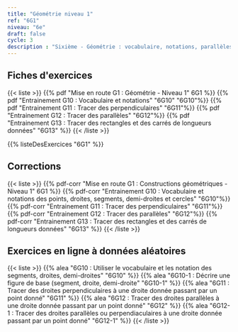 ```yaml
---
title: "Géométrie niveau 1"
ref: "6G1"
niveau: "6e"
draft: false
cycle: 3
description : "Sixième - Géométrie : vocabulaire, notations, parallèles, perpendiculaires"
---
```


<h2 class="ui horizontal divider header"> Fiches d'exercices</h2>


{{< liste >}}
	{{% pdf "Mise en route G1 : Géométrie - Niveau 1" 6G1 %}}
	{{% pdf "Entrainement G10 : Vocabulaire et notations" "6G10" "6G10"%}}
	{{% pdf "Entrainement G11 : Tracer des perpendiculaires" "6G11"%}}
	{{% pdf "Entrainement G12 : Tracer des parallèles" "6G12"%}}
	{{% pdf "Entrainement G13 : Tracer des rectangles et des carrés de longueurs données" "6G13" %}}
{{< /liste >}}

{{% listeDesExercices "6G1" %}}


<h2 class="ui horizontal divider header"> Corrections</h2>


{{< liste >}}
	{{% pdf-corr "Mise en route G1 : Constructions géométriques - Niveau 1" 6G1 %}}
	{{% pdf-corr "Entrainement G10 : Vocabulaire et notations des points, droites, segments, demi-droites et cercles" "6G10"%}}
	{{% pdf-corr "Entrainement G11 : Tracer des perpendiculaires" "6G11"%}}
	{{% pdf-corr "Entrainement G12 : Tracer des parallèles" "6G12"%}}
	{{% pdf-corr "Entrainement G13 : Tracer des rectangles et des carrés de longueurs données" "6G13" %}}
{{< /liste >}}

<div class="ui hidden divider"></div>
<div class="ui hidden divider"></div>

<h2 class="ui horizontal divider header">Exercices en ligne à données aléatoires</h2>

{{< liste >}}
	{{% alea "6G10 : Utiliser le vocabulaire et les notation des segments, droites, demi-droites" "6G10" %}}
	{{% alea "6G10-1 : Décrire une figure de base (segment, droite, demi-droite" "6G10-1" %}}
	{{% alea "6G11 : Tracer des droites perpendiculaires à une droite donnée passant par un point donné" "6G11" %}}
	{{% alea "6G12 : Tracer des droites parallèles à une droite donnée passant par un point donné" "6G12" %}}
	{{% alea "6G12-1 : Tracer des droites parallèles ou perpendiaculaires à une droite donnée passant par un point donné" "6G12-1" %}}
{{< /liste >}}
